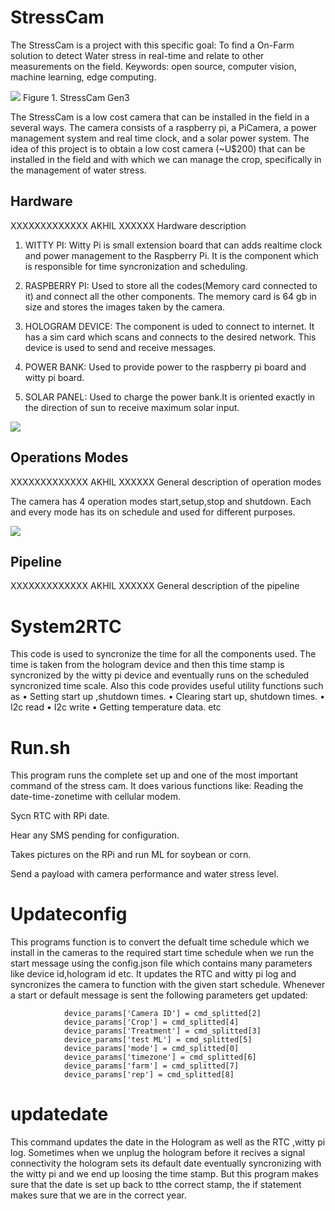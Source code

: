 # StressCam

The StressCam is a project with this specific goal: To find a On-Farm solution to detect Water stress in real-time and relate to other measurements on the field. Keywords: open source, computer vision, machine learning, edge computing.

![](https://lh6.googleusercontent.com/7CYahv4pL-UyMMPPmljDtzjVqGhKxL244pjyrUobLfCUVoLKhSitLrKBxk6yv_Pf3WdrxyGQ9OclLobWjuPSFBjaQHQDmfh0GnVLu4YFEjaFftxPOg1SHJ6OlW8DR2ySmQujDIdS)
Figure 1. StressCam Gen3

The StressCam is a low cost camera that can be installed in the field in a several ways. The camera consists of a raspberry pi, a PiCamera, a power management system and real time clock, and a solar power system. The idea of this project is to obtain a low cost camera (~U$200) that can be installed in the field and with which we can manage the crop, specifically in the management of water stress.

## Hardware

XXXXXXXXXXXXX AKHIL XXXXXX Hardware description

1) WITTY PI:  Witty Pi is small extension board that can adds realtime clock and power management to the Raspberry Pi. It is the component which is responsible for time syncronization and scheduling.

2) RASPBERRY PI: Used to store all the codes(Memory card connected to it) and connect all the other components. The memory card is 64 gb in size and stores the images taken by   the camera.

3) HOLOGRAM DEVICE: The component is uded to connect to internet. It has a sim card which scans and connects to the desired network. This device is used to send and receive messages.

4) POWER BANK: Used to provide power to the raspberry pi board and witty pi board.

5) SOLAR PANEL: Used to charge the power bank.It is oriented exactly in the direction of sun to receive maximum solar input. 

![](https://lh5.googleusercontent.com/N2H0_MO4PmXhJ8P6JGCTe2nUMajob00ZQ6D4R9IX0nlp051khI73B4iDbEphEmGPOLRfs5xxlFEaVW1YWIUXHLcEAsT46O_HFPPFVrF1zo8oNumjRA4aHHfqpbMwh6JQS9AN2tiv)

## Operations Modes

XXXXXXXXXXXXX AKHIL XXXXXX General description of operation modes

The camera has 4 operation modes start,setup,stop and shutdown. Each and every mode has its on schedule and used for different purposes. 

![](https://lh3.googleusercontent.com/c-DIDslRGLf1w9noavTf1WWEy3sW4QI2ZKYUXA04UJIrBAuuwiwpIS7r3sFw22wi47Kri7KsWrWSWBxAARF2zQd0NYrtwhlgdgsMgUVVC-TmhLfmja1WC1ny3HAPeFdmp2Qozy37)

## Pipeline

XXXXXXXXXXXXX AKHIL XXXXXX General description of the pipeline


System2RTC
===============================================================================
This code is used to syncronize the time for all the components used. The time is taken from the hologram device and then this time stamp is syncronized 
by the witty pi device and eventually runs on the scheduled syncronized time scale.
Also  this code provides useful utility functions such as
•	Setting start up ,shutdown times.
•	Clearing start up, shutdown times.
•	I2c read
•	I2c write
•	Getting temperature data. etc


Run.sh
===============================================================================
This program runs the complete set up and one of the most important command of the stress cam. It does various functions like:
Reading the date-time-zonetime with cellular modem.

Sycn RTC with RPi date.

Hear any SMS pending for configuration.

Takes pictures on the RPi and run ML for soybean or corn.

Send a payload with camera performance and water stress level.


Updateconfig
===============================================================================
This programs function is to convert the defualt time schedule which we install in the cameras to the required start time schedule when we run the start message using the 
config.json file which contains many parameters like device id,hologram id etc. It updates the RTC and witty pi log and syncronizes the camera to function with the 
given start schedule. Whenever a start or default message is sent the following parameters get updated:
```         device_params['Hologram ID']  =  cmd_splitted[1]
            device_params['Camera ID'] = cmd_splitted[2]
            device_params['Crop'] = cmd_splitted[4]
            device_params['Treatment'] = cmd_splitted[3]
            device_params['test ML'] = cmd_splitted[5]
            device_params['mode'] = cmd_splitted[0]
            device_params['timezone'] = cmd_splitted[6]
            device_params['farm'] = cmd_splitted[7]
            device_params['rep'] = cmd_splitted[8]
```

updatedate
===============================================================================
This command updates the date in the Hologram as well as the RTC ,witty pi log. Sometimes when we unplug the hologram before it recives a signal connectivity the hologram sets its default date eventually syncronizing with the witty pi and we end up loosing the time stamp. But this program makes sure that the date is set up back to tthe correct stamp,
the if statement makes sure that we are  in the correct year.
